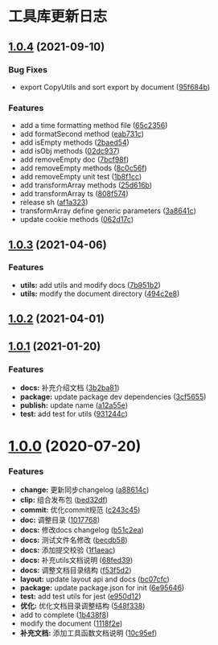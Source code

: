 # 工具库更新日志

## [1.0.4](https://github.com/DTStack/dt-utils/compare/v1.0.3...v1.0.4) (2021-09-10)


### Bug Fixes

* export CopyUtils and sort export by document ([95f684b](https://github.com/DTStack/dt-utils/commit/95f684b9ee07597d56eafc11a157ff353461c9b9))


### Features

* add a time formatting method file ([65c2356](https://github.com/DTStack/dt-utils/commit/65c2356789ed70991d2c295b685c2967f59752e1))
* add formatSecond method ([eab731c](https://github.com/DTStack/dt-utils/commit/eab731c6a499c1ad54b2e75d99fc7b4a17129a0e))
* add isEmpty methods ([2baed54](https://github.com/DTStack/dt-utils/commit/2baed54ddf5e992e183f6bf828e7e389b9cebb19))
* add isObj methods ([02dc937](https://github.com/DTStack/dt-utils/commit/02dc9379e7437418f18a41637c6798ce067163d8))
* add removeEmpty doc ([7bcf98f](https://github.com/DTStack/dt-utils/commit/7bcf98f53f181b7f3a1d03b92b519650a4750cdf))
* add removeEmpty methods ([8c0c56f](https://github.com/DTStack/dt-utils/commit/8c0c56f9ab4a4924a287fc947f871197c4c8a604))
* add removeEmpty unit test ([1b8f1cc](https://github.com/DTStack/dt-utils/commit/1b8f1ccb0b7f0d01042af3d8a5ca01e9380aa498))
* add transformArray methods ([25d616b](https://github.com/DTStack/dt-utils/commit/25d616b96e4e77b6f03f3ba8467e6b761c585a4f))
* add transformArray ts ([808f574](https://github.com/DTStack/dt-utils/commit/808f5745c96096472afd439cb094ccb5525c7d87))
* release sh ([af1a323](https://github.com/DTStack/dt-utils/commit/af1a3238c3dc50b5ed3fb7ee2a0c570d9317d958))
* transformArray define generic parameters ([3a8641c](https://github.com/DTStack/dt-utils/commit/3a8641c8647d8bcdf6f69834b73f513b98ce5723))
* update cookie methods ([062d17c](https://github.com/DTStack/dt-utils/commit/062d17c2d14d77e8af38067c7d7c34a372960310))



## [1.0.3](https://github.com/DTStack/dt-utils/compare/v1.0.2...v1.0.3) (2021-04-06)


### Features

* **utils:** add utils and modify docs ([7b951b2](https://github.com/DTStack/dt-utils/commit/7b951b2c87f7e4a2edac7c0da3ddd0ec46bdc0c6))
* **utils:** modify the document directory ([494c2e8](https://github.com/DTStack/dt-utils/commit/494c2e876cfd5dcd16e31dff4147a736213ea054))



## [1.0.2](https://github.com/DTStack/dt-utils/compare/v1.0.1...v1.0.2) (2021-04-01)



## [1.0.1](https://github.com/DTStack/dt-utils/compare/v1.0.0...v1.0.1) (2021-01-20)


### Features

* **docs:** 补充介绍文档 ([3b2ba81](https://github.com/DTStack/dt-utils/commit/3b2ba81ec99969fcc3fa9062d2efebdc1a087a14))
* **package:** update package dev dependencies ([3cf5655](https://github.com/DTStack/dt-utils/commit/3cf56550b07b69a84ee4409b55a225f1ba9b724f))
* **publish:** update name ([a12a55e](https://github.com/DTStack/dt-utils/commit/a12a55ebba599e8d3f6c7d7c308e4d3ed9e5d518))
* **test:** add test for utils ([931244c](https://github.com/DTStack/dt-utils/commit/931244cb458134d9e0aa843c06a1ceb29fb87686))



# [1.0.0](https://github.com/DTStack/dt-utils/compare/c243c4577b82636456478c63941477fcb693041b...v1.0.0) (2020-07-20)


### Features

* **change:** 更新同步changelog ([a88614c](https://github.com/DTStack/dt-utils/commit/a88614c6a20d52dd1750fc0599d1c33aa1ed40a3))
* **clip:** 组合发布包 ([bed32df](https://github.com/DTStack/dt-utils/commit/bed32df4f308b5c7d0eced97c5f5903c3ca2aaf5))
* **commit:** 优化commit规范 ([c243c45](https://github.com/DTStack/dt-utils/commit/c243c4577b82636456478c63941477fcb693041b))
* **doc:** 调整目录 ([1017768](https://github.com/DTStack/dt-utils/commit/1017768c860b61e44945d4c87e98f4fb3fc13df9))
* **docs:** 修改docs changelog ([b51c2ea](https://github.com/DTStack/dt-utils/commit/b51c2ea538edea15388d9b23147b123dc2d2d258))
* **docs:** 测试文件名修改 ([becdb58](https://github.com/DTStack/dt-utils/commit/becdb58820f30b937c20c9a7a339ae2a2a673005))
* **docs:** 添加提交校验 ([1f1aeac](https://github.com/DTStack/dt-utils/commit/1f1aeac4ea325c0f9ad814f75e697dc1489c156b))
* **docs:** 补充utils文档说明 ([68fed39](https://github.com/DTStack/dt-utils/commit/68fed39ea2897398503023f3b4d3bd21c18dd127))
* **docs:** 调整文档目录结构 ([f53f5d2](https://github.com/DTStack/dt-utils/commit/f53f5d2d24491acba58ef6af977dae31a4866f26))
* **layout:** update layout api and docs ([bc07cfc](https://github.com/DTStack/dt-utils/commit/bc07cfcd3704443cbd6d1564f1dabefe0627b8b8))
* **package:** update package.json for init ([6e95646](https://github.com/DTStack/dt-utils/commit/6e9564697e6617bc67c1132cc70415a10df8c173))
* **test:** add test utils for jest ([e950d12](https://github.com/DTStack/dt-utils/commit/e950d127330cb3b2ce6a00154b05324558e23b70))
* **优化:** 优化文档目录调整结构 ([548f338](https://github.com/DTStack/dt-utils/commit/548f338e80e910aa249de0e9b3a18d35096a3db2))
* add to complete ([1b438f8](https://github.com/DTStack/dt-utils/commit/1b438f8d7d7c8366ac1572dc63d4401bf14d8d8e))
* modify the document ([1118f2e](https://github.com/DTStack/dt-utils/commit/1118f2ee7f5c70bf7f2fd49594711be7b93bc709))
* **补充文档:** 添加工具函数文档说明 ([10c95ef](https://github.com/DTStack/dt-utils/commit/10c95efb2a73bed3d83b28312d69ca9aa6b77bbd))




